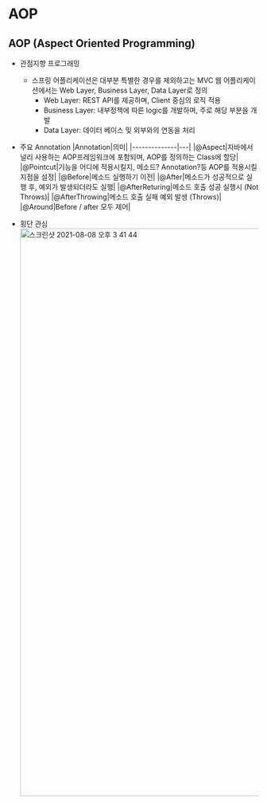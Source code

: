 # AOP

## AOP (Aspect Oriented Programming)

- 관점지향 프로그래밍

  - 스프링 어플리케이션은 대부분 특별한 경우를 제외하고는 MVC 웹 어플리케이션에서는 Web Layer, Business Layer, Data Layer로 정의
    - Web Layer: REST API를 제공하며, Client 중심의 로직 적용
    - Business Layer: 내부정책에 따른 logic를 개발하며, 주로 해당 부분을 개발
    - Data Layer: 데이터 베이스 및 외부와의 연동을 처리

- 주요 Annotation
  |Annotation|의미|
  |--------------|---|
  |@Aspect|자바에서 널리 사용하는 AOP프레임워크에 포함되며, AOP를 정의하는 Class에 할당|
  |@Pointcut|기능을 어디에 적용시킬지, 메소드? Annotation?등 AOP를 적용시킬 지점을 설정|
  |@Before|메소드 실행하기 이전|
  |@After|메소드가 성공적으로 실행 후, 예외가 발생되더라도 실행|
  |@AfterReturing|메소드 호출 성공 실행시 (Not Throws)|
  |@AfterThrowing|메소드 호출 실패 예외 발생 (Throws)|
  |@Around|Before / after 모두 제어|

- 횡단 관심
  <img width="1140" alt="스크린샷 2021-08-08 오후 3 41 44" src="https://user-images.githubusercontent.com/18282470/128623383-61924a7b-57b3-429e-a2a5-cdf9cca2cb5c.png">
